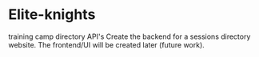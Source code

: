 # Elite-knights
training camp directory API's
Create the backend for a sessions directory website. 
The frontend/UI will be created later (future work). 
